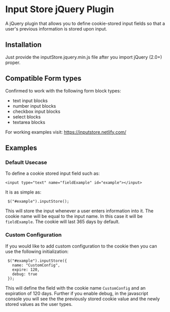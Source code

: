 # Input Store jQuery Plugin
A jQuery plugin that allows you to define cookie-stored input fields so that a user's previous information is stored upon input.

## Installation

Just provide the inputStore.jquery.min.js file after you import jQuery (2.0+) proper.

## Compatible Form types

Confirmed to work with the following form block types:
* text input blocks
* number input blocks
* checkbox input blocks
* select blocks
* textarea blocks

For working examples visit: https://inputstore.netlify.com/

## Examples

### Default Usecase

To define a cookie stored input field such as:
```
<input type="text" name="fieldExample" id="example"></input>
```
It is as simple as:
```
 $("#example").inputStore();
 ```

This will store the input whenever a user enters information into it. The cookie name will be equal to the input name. In this case it will be `fieldExample`. The cookie will last 365 days by default.


### Custom Configuration

If you would like to add custom configuration to the cookie then you can use the following initialization:
```
 $("#example").inputStore({
   name: "CustomConfig",
   expire: 120,
   debug: true
 });
```
This will define the field with the cookie name `CustomConfig` and an expiration of 120 days. Further if you enable debug, in the javascript console you will see the the previously stored cookie value and the newly stored values as the user types.
